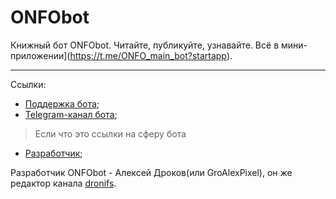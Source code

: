 # ONFObot
Книжный бот ONFObot. Читайте, публикуйте, узнавайте. Всё в мини-приложении](https://t.me/ONFO_main_bot?startapp).

----------
Ссылки:

* [Поддержка бота](https://t.me/ONFO_help_bot);
* [Telegram-канал бота](https://t.me/ONFOstudio);
> Если что это ссылки на сферу бота
- [Разработчик](https://t.me/GroAlexPixel_bot?startapp);

Разработчик ONFObot - Алексей Дроков(или GroAlexPixel), он же редактор канала [dronifs](https://t.me/dronifs).
  

